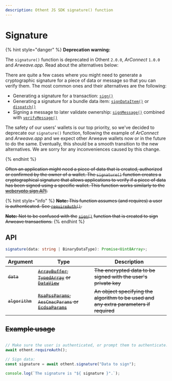 ```yaml
---
description: Othent JS SDK signature() function
---
```


# Signature

{% hint style="danger" %}
**Deprecation warning:**

The `signature()` function is deprecated in Othent `2.0.0`, _ArConnect_ `1.0.0` and _Arweave.app_. Read about the
alternatives below:

There are quite a few cases where you might need to generate a cryptographic signature for a piece of data or message so
that you can verify them. The most common ones and their alternatives are the following:

- Generating a signature for a transaction: [`sign()`](sign.md)
- Generating a signature for a bundle data item: [`signDataItem()`](sign-dataitem.md) or [`dispatch()`](dispatch.md)
- Signing a message to later validate ownership: [`signMessage()`](sign-message.md) combined with [`verifyMessage()`](verify-message.md)

The safety of our users' wallets is our top priority, so we've decided to deprecate our `signature()` function,
following the example of _ArConnect_ and _Arweave.app_ and we expect other Arweave wallets now or in the future to do
the same. Eventually, this should be a smooth transition to the new alternatives. We are sorry for any inconveniences
caused by this change.

{% endhint %}

~~Often an application might need a piece of data that is created, authorized or confirmed by the owner of a wallet. The `signature()` function creates a cryptographical signature that allows applications to verify if a piece of data has been signed using a specific wallet. This function works similarly to the~~ [~~webcrypto sign API~~](https://developer.mozilla.org/en-US/docs/Web/API/SubtleCrypto/sign)~~.~~

{% hint style="info" %}
~~**Note:** This function assumes (and requires) a user is authenticated. See [`requireAuth()`](require-auth.md).~~

~~**Note:** Not to be confused with the~~ [~~`sign()`~~](sign.md) ~~function that is created to sign Arweave transactions.~~
{% endhint %}

## API

```ts
signature(data: string | BinaryDataType): Promise<Uint8Array>;
```

| Argument        | Type                                                                                                                                                                                                                                                                                                                                                         | Description                                                                            |
| --------------- | ------------------------------------------------------------------------------------------------------------------------------------------------------------------------------------------------------------------------------------------------------------------------------------------------------------------------------------------------------------ | -------------------------------------------------------------------------------------- |
| ~~`data`~~      | [~~`ArrayBuffer`~~](https://developer.mozilla.org/en-US/docs/Web/JavaScript/Reference/Global\_Objects/ArrayBuffer)~~,~~ [~~`TypedArray`~~](https://developer.mozilla.org/en-US/docs/Web/JavaScript/Reference/Global\_Objects/TypedArray) ~~or~~ [~~`DataView`~~](https://developer.mozilla.org/en-US/docs/Web/JavaScript/Reference/Global\_Objects/DataView) | ~~The encrypted data to be signed with the user's private key~~                        |
| ~~`algorithm`~~ | [~~`RsaPssParams`~~](https://developer.mozilla.org/en-US/docs/Web/API/RsaPssParams)~~, `AesCmacParams` or~~ [~~`EcdsaParams`~~](https://developer.mozilla.org/en-US/docs/Web/API/EcdsaParams)                                                                                                                                                                | ~~An object specifying the algorithm to be used and any extra parameters if required~~ |

## ~~Example usage~~

```ts

// Make sure the user is authenticated, or prompt them to authenticate:
await othent.requireAuth();

// Sign data:
const signature = await othent.signature("Data to sign");

console.log(`The signature is "${ signature }".`);
```
